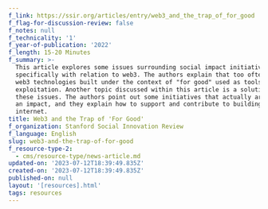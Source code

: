 ```yaml
---
f_link: https://ssir.org/articles/entry/web3_and_the_trap_of_for_good
f_flag-for-discussion-review: false
f_notes: null
f_technicality: '1'
f_year-of-publication: '2022'
f_length: 15-20 Minutes
f_summary: >-
  This article explores some issues surrounding social impact initiatives,
  specifically with relation to web3. The authors explain that too often are
  web3 technologies built under the context of "for good" used as tools of
  exploitation. Another topic discussed within this article is a solution to
  these issues. The authors point out some initiatives that actually are making
  an impact, and they explain how to support and contribute to building a better
  internet.
title: Web3 and the Trap of 'For Good'
f_organization: Stanford Social Innovation Review
f_language: English
slug: web3-and-the-trap-of-for-good
f_resource-type-2:
  - cms/resource-type/news-article.md
updated-on: '2023-07-12T18:39:49.835Z'
created-on: '2023-07-12T18:39:49.835Z'
published-on: null
layout: '[resources].html'
tags: resources
---
```



